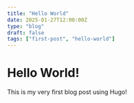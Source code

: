 ```yaml
---
title: "Hello World"
date: 2025-01-27T12:00:00Z
type: "blog"
draft: false
tags: ["first-post", "hello-world"]
---
```


# Hello World!

This is my very first blog post using Hugo!
